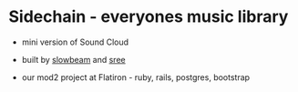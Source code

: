 # Sidechain - everyones music library


* mini version of Sound Cloud

* built by [slowbeam](https://github.com/slowbeam) and [sree](https://github.com/sreemudunuri) 

* our mod2 project at Flatiron - ruby, rails, postgres, bootstrap
